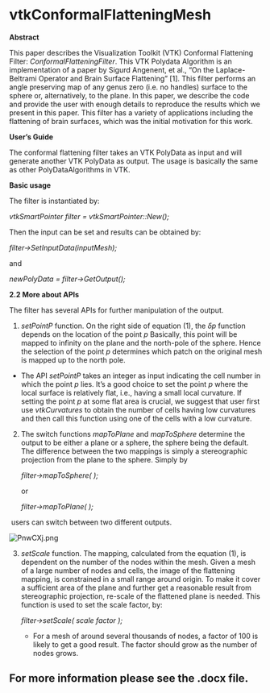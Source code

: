 # vtkConformalFlatteningMesh

**Abstract**

This paper describes the Visualization Toolkit (VTK) Conformal Flattening Filter: *ConformalFlatteningFilter​*. This VTK Polydata Algorithm is an implementation of a paper by Sigurd Angenent, et al., “On the Laplace-Beltrami Operator and Brain Surface Flattening” [1]. This filter performs an angle preserving map of any genus zero (i.e. no handles) surface to the sphere or, alternatively, to the plane. In this paper, we describe the code and provide the user with enough details to reproduce the results which we present in this paper. This filter has a variety of applications including the flattening of brain surfaces, which was the initial motivation for this work.



**User’s Guide**

The conformal flattening filter takes an VTK PolyData as input and will generate another VTK PolyData as output. The usage is basically the same as other PolyDataAlgorithms in VTK.

 

**Basic usage**

The filter is instantiated by:

 

*vtkSmartPointer filter =* *vtkSmartPointer::New();*

 

Then the input can be set and results can be obtained by:

 

*filter->SetInputData(inputMesh);*

and

*newPolyData = filter->GetOutput();*

 

**2.2 More about APIs**

The filter has several APIs for further manipulation of the output.

1. *setPointP* function. On the right side of equation (1), the  *δp* function depends on the location of the point *p*  Basically, this point will be mapped to infinity on the plane and the north-pole of the sphere. Hence the selection of the point $p$ determines which patch on the original mesh is mapped up to the north pole. 

- The API *setPointP* takes an integer as input indicating the cell number in which the point *p*  lies. It’s a good choice to set the point *p* where the local surface is relatively flat, i.e., having a small local curvature. If setting the point *p* at some flat area is crucial, we suggest that user first use *vtkCurvatures* to obtain the number of cells having low curvatures and then call this function using one of the cells with a low curvature.

2. The switch functions *mapToPlane* and *mapToSphere* determine the output to be either a plane or a sphere, the sphere being the default. The difference between the two mappings is simply a stereographic projection from the plane to the sphere. Simply by

   *filter->mapToSphere( );*

   or

   *filter->mapToPlane( );*

​	users can switch between two different outputs.

![PnwCXj.png](https://piccdn.freejishu.com/images/2019/12/29/PnwCXj.png)

3. *setScale* function. The mapping, calculated from the equation (1), is dependent on the number of the nodes within the mesh. Given a mesh of a large number of nodes and cells, the image of the flattening mapping, is constrained in a small range around origin. To make it cover a sufficient area of the plane and further get a reasonable result from stereographic projection, re-scale of the flattened plane is needed. This function is used to set the scale factor, by:

   *filter->setScale( scale factor );*

   - For a mesh of around several thousands of nodes, a factor of 100 is likely to get a good result. The factor should grow as the number of nodes grows.

## For more information please see the .docx file.

